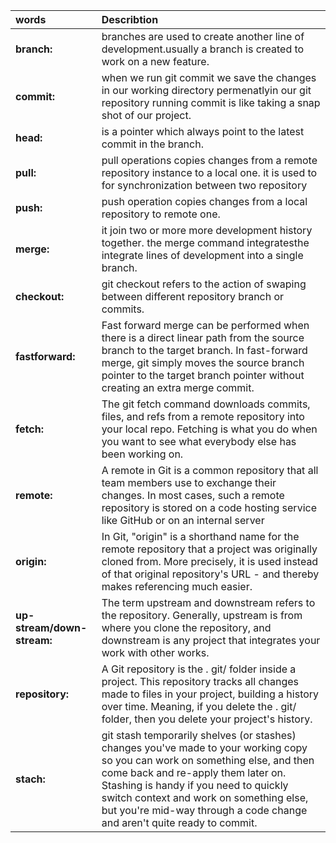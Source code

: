 | words  |Describtion|
|:-------|:----------|
|**branch:**|branches are used to create another line of development.usually a branch is created to work on a new feature.|
|**commit:**|when we run git commit we save the changes in our working directory permenatlyin our git repository running commit is like taking a snap shot of our project.|
|**head:**|is a pointer which always point to the latest commit in the branch.|
|**pull:**| pull operations copies changes from a remote repository instance to a local one. it is used to for synchronization between two repository|
|**push:**|push operation copies changes from a local repository to remote one.|
|**merge:**|it join two or more more development history together. the merge command integratesthe integrate lines of development into a single branch.|
|**checkout:**|git checkout refers to the action of swaping between different repository branch or commits.|
|**fastforward:**|Fast forward merge can be performed when there is a direct linear path from the source branch to the target branch. In fast-forward merge, git simply moves the source branch pointer to the target branch pointer without creating an extra merge commit.|
|**fetch:**|The git fetch command downloads commits, files, and refs from a remote repository into your local repo. Fetching is what you do when you want to see what everybody else has been working on.|
|**remote:**|A remote in Git is a common repository that all team members use to exchange their changes. In most cases, such a remote repository is stored on a code hosting service like GitHub or on an internal server|
|**origin:**|In Git, "origin" is a shorthand name for the remote repository that a project was originally cloned from. More precisely, it is used instead of that original repository's URL - and thereby makes referencing much easier.|
|**up-stream/down-stream:**|The term upstream and downstream refers to the repository. Generally, upstream is from where you clone the repository, and downstream is any project that integrates your work with other works.|
|**repository:**|A Git repository is the . git/ folder inside a project. This repository tracks all changes made to files in your project, building a history over time. Meaning, if you delete the . git/ folder, then you delete your project's history.|
|**stach:**|git stash temporarily shelves (or stashes) changes you've made to your working copy so you can work on something else, and then come back and re-apply them later on. Stashing is handy if you need to quickly switch context and work on something else, but you're mid-way through a code change and aren't quite ready to commit.|




   

    

    

    


